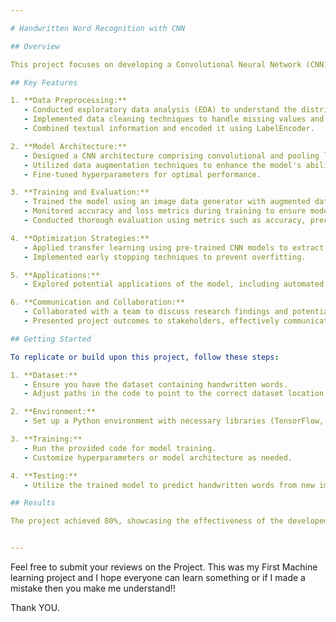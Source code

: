 ```yaml
---

# Handwritten Word Recognition with CNN

## Overview

This project focuses on developing a Convolutional Neural Network (CNN) for recognizing handwritten words. Leveraging machine learning and computer vision techniques, the model is trained to interpret and classify handwritten text. The key components include data preprocessing, model architecture design, training, and evaluation.

## Key Features

1. **Data Preprocessing:**
   - Conducted exploratory data analysis (EDA) to understand the distribution of handwritten words.
   - Implemented data cleaning techniques to handle missing values and ensure data integrity.
   - Combined textual information and encoded it using LabelEncoder.

2. **Model Architecture:**
   - Designed a CNN architecture comprising convolutional and pooling layers for feature extraction.
   - Utilized data augmentation techniques to enhance the model's ability to generalize.
   - Fine-tuned hyperparameters for optimal performance.

3. **Training and Evaluation:**
   - Trained the model using an image data generator with augmented data.
   - Monitored accuracy and loss metrics during training to ensure model effectiveness.
   - Conducted thorough evaluation using metrics such as accuracy, precision, recall, and F1-score.

4. **Optimization Strategies:**
   - Applied transfer learning using pre-trained CNN models to extract meaningful features.
   - Implemented early stopping techniques to prevent overfitting.

5. **Applications:**
   - Explored potential applications of the model, including automated document processing and intelligent character recognition (ICR) systems.

6. **Communication and Collaboration:**
   - Collaborated with a team to discuss research findings and potential use cases.
   - Presented project outcomes to stakeholders, effectively communicating technical details and implications.

## Getting Started

To replicate or build upon this project, follow these steps:

1. **Dataset:**
   - Ensure you have the dataset containing handwritten words.
   - Adjust paths in the code to point to the correct dataset location.

2. **Environment:**
   - Set up a Python environment with necessary libraries (TensorFlow, Keras, NumPy, OpenCV).

3. **Training:**
   - Run the provided code for model training.
   - Customize hyperparameters or model architecture as needed.

4. **Testing:**
   - Utilize the trained model to predict handwritten words from new images.

## Results

The project achieved 80%, showcasing the effectiveness of the developed CNN model in handwritten word recognition.


---
```


Feel free to submit your reviews on the Project. This was my First Machine learning project and I hope everyone can learn something or if I made a mistake then you make me understand!!

Thank YOU.
